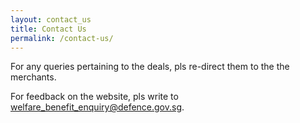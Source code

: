 ```yaml
---
layout: contact_us
title: Contact Us
permalink: /contact-us/
---
```

For any queries pertaining to the deals, pls re-direct them to the the merchants.

For feedback on the website, pls write to welfare_benefit_enquiry@defence.gov.sg.
